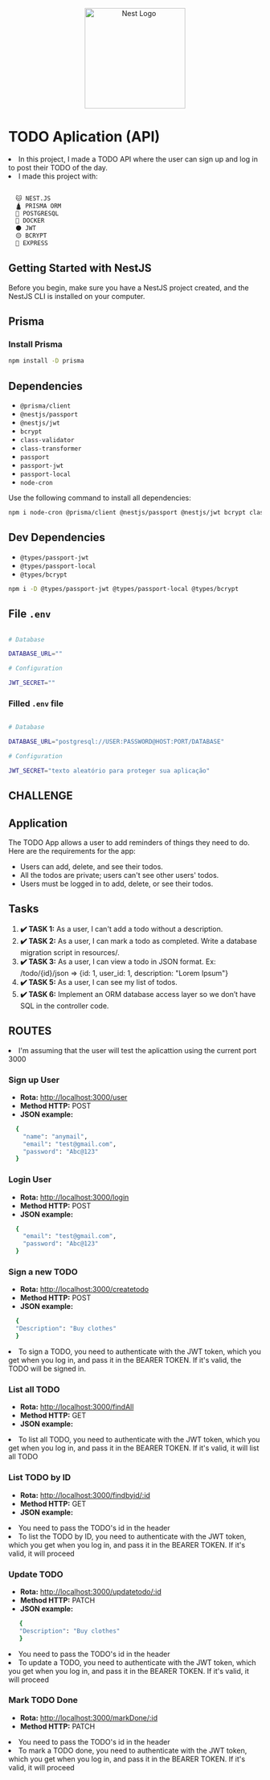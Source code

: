 <p align="center">
  <a href="http://nestjs.com/" target="blank"><img src="https://nestjs.com/img/logo-small.svg" width="200" alt="Nest Logo" /></a>
</p>

[circleci-image]: https://img.shields.io/circleci/build/github/nestjs/nest/master?token=abc123def456
[circleci-url]: https://circleci.com/gh/nestjs/nest


<body>

  <h1>TODO Aplication (API)</h1>

<li>In this project, I made a TODO API where the user can sign up and log in to post their TODO of the day.</li>

  <li> I made this project with:</li>

  ```bash
    
    🐱 NEST.JS
    🛕 PRISMA ORM
    🐘 POSTGRESQL
    🐳 DOCKER
    ⚫ JWT
    🟡 BCRYPT
    🔴 EXPRESS
  ```
<h2>Getting Started with NestJS</h2>

<p>Before you begin, make sure you have a NestJS project created, and the NestJS CLI is installed on your computer.</p>


## Prisma

### Install Prisma
```bash
npm install -D prisma
```
## Dependencies

- `@prisma/client`
- `@nestjs/passport`
- `@nestjs/jwt`
- `bcrypt`
- `class-validator`
- `class-transformer`
- `passport`
- `passport-jwt`
- `passport-local`
- `node-cron`

Use the following command to install all dependencies:

```bash
npm i node-cron @prisma/client @nestjs/passport @nestjs/jwt bcrypt class-validator class-transformer passport passport-jwt passport-local
```

## Dev Dependencies

- `@types/passport-jwt`
- `@types/passport-local`
- `@types/bcrypt`

```bash
npm i -D @types/passport-jwt @types/passport-local @types/bcrypt
```

## File `.env`

```bash

# Database

DATABASE_URL=""

# Configuration

JWT_SECRET=""


```

### Filled `.env` file

```bash

# Database

DATABASE_URL="postgresql://USER:PASSWORD@HOST:PORT/DATABASE"

# Configuration

JWT_SECRET="texto aleatório para proteger sua aplicação"

```

 <H2> CHALLENGE</H2>
 <h2>Application</h2>
  <p>The TODO App allows a user to add reminders of things they need to do. Here are the requirements for the app:</p>

  <ul>
    <li>Users can add, delete, and see their todos.</li>
    <li>All the todos are private; users can't see other users' todos.</li>
    <li>Users must be logged in to add, delete, or see their todos.</li>
  </ul>

  <h2>Tasks</h2>

 <ol>
    <li>
      <strong>✔️ TASK 1:</strong> As a user, I can't add a todo without a description.
    </li>
    <li>
      <strong>✔️ TASK 2:</strong> As a user, I can mark a todo as completed. Write a database migration script in resources/.
    </li>
    <li>
      <strong>✔️ TASK 3:</strong> As a user, I can view a todo in JSON format. Ex: /todo/{id}/json =&gt; {id: 1, user_id: 1,
      description: "Lorem Ipsum"}
    </li>
    <li>
      <strong>✔️ TASK 5:</strong> As a user, I can see my list of todos.
    </li>
    <li>
      <strong>✔️ TASK 6:</strong> Implement an ORM database access layer so we don’t have SQL in the controller code.
    </li>
  </ol>
</body>
  <h2>ROUTES</h2>
  <li>I'm assuming that the user will test the aplicattion using the current port 3000</li>
  <h3>Sign up User</h3>
  <ul>
    <li><strong>Rota:</strong> <a href="http://localhost:3000/users">http://localhost:3000/user</a></li>
    <li><strong>Method HTTP:</strong> POST</li>
    <li><strong>JSON example:</strong></li>
  </ul>
  
  ```bash 
    {
      "name": "anymail",
      "email": "test@gmail.com",
      "password": "Abc@123"
    }
  ```
  
  <h3>Login User</h3>
  <ul>
    <li><strong>Rota:</strong> <a href="http://localhost:3000/login">http://localhost:3000/login</a></li>
    <li><strong>Method HTTP:</strong> POST</li>
    <li><strong>JSON example:</strong></li>
  </ul>

  ```bash 
    {
      "email": "test@gmail.com",
      "password": "Abc@123"
    }
  ```

  <h3>Sign a new TODO</h3>
  <ul>
    <li><strong>Rota:</strong> <a href="http://localhost:3000/createtodo">http://localhost:3000/createtodo</a></li>
    <li><strong>Method HTTP:</strong> POST</li>
    <li><strong>JSON example:</strong></li>
  </ul>

  ```bash 
    {
    "Description": "Buy clothes"
    }
  ```
<li> To sign a TODO, you need to authenticate with the JWT token, which you get when you log in, and pass it in the BEARER TOKEN. If it's valid, the TODO will be signed in.</li>

  <h3>List all TODO</h3>

  <ul>
    <li><strong>Rota:</strong> <a href="http://localhost:3000/findAll">http://localhost:3000/findAll</a></li>
    <li><strong>Method HTTP:</strong> GET</li>
    <li><strong>JSON example:</strong></li>
  </ul>
  <li> To list all TODO, you need to authenticate with the JWT token, which you get when you log in, and pass it in the BEARER TOKEN. If it's valid, it will list all TODO</li>

  <h3>List TODO by ID</h3>

  <ul>
    <li><strong>Rota:</strong> <a href="http://localhost:3000/findbyid/:id">http://localhost:3000/findbyid/:id</a></li>
    <li><strong>Method HTTP:</strong> GET</li>
    <li><strong>JSON example:</strong></li>
  </ul>
  <li> You need to pass the TODO's id in the header</li>
  <li> To list the TODO by ID, you need to authenticate with the JWT token, which you get when you log in, and pass it in the BEARER TOKEN. If it's valid, it will proceed</li>

  <h3>Update TODO</h3>
    <ul>
      <li><strong>Rota:</strong> <a href="http://localhost:3000/updatetodo/:id">http://localhost:3000/updatetodo/:id</a></li>
      <li><strong>Method HTTP:</strong> PATCH</li>
      <li><strong>JSON example:</strong></li>
    </ul>
    
   ```bash 
      {
      "Description": "Buy clothes"
      }
   ```

  <li> You need to pass the TODO's id in the header</li>
  <li> To update a TODO, you need to authenticate with the JWT token, which you get when you log in, and pass it in the BEARER TOKEN. If it's valid, it will proceed</li>

  <h3>Mark TODO Done</h3>
  <ul>
    <li><strong>Rota:</strong> <a href="http://localhost:3000/markDone/:id">http://localhost:3000/markDone/:id</a></li>
    <li><strong>Method HTTP:</strong> PATCH</li>
  </ul>
  <li> You need to pass the TODO's id in the header</li>
  <li> To mark a TODO done, you need to authenticate with the JWT token, which you get when you log in, and pass it in the BEARER TOKEN. If it's valid, it will proceed</li>
  
